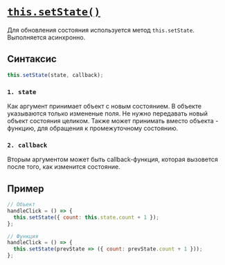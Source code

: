 # [`this.setState()`](../index.md)

Для обновления состояния используется метод `this.setState`. Выполняется асинхронно.

## Синтаксис

```jsx
this.setState(state, callback);
```

### `1. state`

Как аргумент принимает объект с новым состоянием. В объекте указываются только измененые поля. Не нужно передавать новый объект состояния целиком. Также может принимать вместо объекта - функцию, для обращения к промежуточному состоянию.

### `2. callback`

Вторым аргументом может быть callback-функция, которая вызовется после того, как изменится состояние.

## Пример

```jsx
// Объект
handleClick = () => {
  this.setState({ count: this.state.count + 1 });
};

// Функция
handleClick = () => {
  this.setState(prevState => ({ count: prevState.count + 1 }));
};
```
